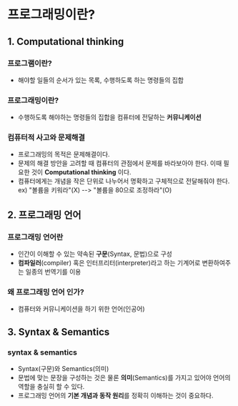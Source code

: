 # 프로그래밍이란?

## 1. Computational thinking

### 프로그램이란?

- 해야할 일들의 순서가 있는 목록, 수행하도록 하는 명령들의 집합



### 프로그래밍이란?

- 수행하도록 해야하는 명령들의 집합을 컴퓨터에 전달하는 **커뮤니케이션**



### 컴퓨터적 사고와 문제해결

- 프로그래밍의 목적은 문제해결이다.
- 문제의 해결 방안을 고려할 때 컴퓨터의 관점에서 문제를 바라보아야 한다. 이때 필요한 것이 **Computational thinking** 이다.
- 컴퓨터에게는 개념을 작은 단위로 나누어서 명확하고 구체적으로 전달해줘야 한다. ex) "볼륨을 키워라"(X) --> "볼륨을 80으로 조정하라"(O)



## 2. 프로그래밍 언어

### 프로그래밍 언어란

- 인간이 이해할 수 있는 약속된 **구문**(Syntax, 문법)으로 구성
- **컴파일러**(compiler) 혹은 인터프리터(interpreter)라고 하는 기계어로 변환하여주는 일종의 번역기를 이용 



### 왜 프로그래밍 **언어** 인가? 

- 컴퓨터와 커뮤니케이션을 하기 위한 언어(인공어)



## 3. Syntax & Semantics

### syntax & semantics

- Syntax(구문)와 Semantics(의미)
- 문법에 맞는 문장을 구성하는 것은 물론 **의미**(Semantics)를 가지고 있어야 언어의 역할을 충실히 할 수 있다.
- 프로그래밍 언어의 **기본 개념과 동작 원리**를 정확히 이해하는 것이 중요하다.
